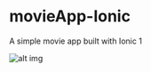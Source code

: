 # movieApp-Ionic

A simple movie app built with Ionic 1 

![alt img](https://github.com/ayoubensalem/movieApp-Ionic/blob/master/demo/anim.gif)
